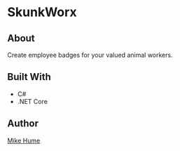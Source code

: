 # SkunkWorx

## About

Create employee badges for your valued animal workers.

## Built With

- C#
- .NET Core

## Author

[Mike Hume]()
